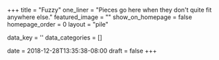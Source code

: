 +++
title = "Fuzzy"
one_liner = "Pieces go here when they don't quite fit anywhere else."
featured_image = ""
show_on_homepage = false
homepage_order = 0
layout = "pile"

data_key = ''
data_categories = []

date = 2018-12-28T13:35:38-08:00
draft = false
+++

